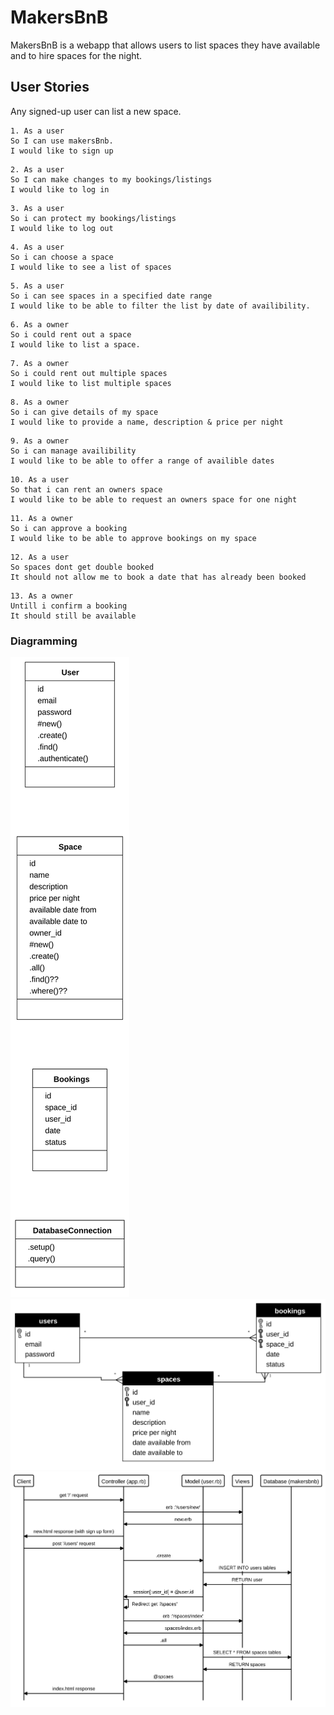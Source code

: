# MakersBnB

MakersBnB is a webapp that allows users to list spaces they have available and to hire spaces for the night.

## User Stories
Any signed-up user can list a new space.
```
1. As a user
So I can use makersBnb.
I would like to sign up
```
```
2. As a user
So I can make changes to my bookings/listings
I would like to log in
```
```
3. As a user
So i can protect my bookings/listings
I would like to log out
```
```
4. As a user
So i can choose a space
I would like to see a list of spaces
```
```
5. As a user
So i can see spaces in a specified date range
I would like to be able to filter the list by date of availibility.
```
```
6. As a owner
So i could rent out a space
I would like to list a space.
```
```
7. As a owner
So i could rent out multiple spaces
I would like to list multiple spaces
```
```
8. As a owner
So i can give details of my space
I would like to provide a name, description & price per night
```
```
9. As a owner
So i can manage availibility
I would like to be able to offer a range of availible dates
```
```
10. As a user
So that i can rent an owners space
I would like to be able to request an owners space for one night
```
```
11. As a owner
So i can approve a booking
I would like to be able to approve bookings on my space
```
```
12. As a user
So spaces dont get double booked
It should not allow me to book a date that has already been booked
```
```
13. As a owner
Untill i confirm a booking
It should still be available
```

### Diagramming

![Class Diagram](https://github.com/ZeenLamDev/MakersBnB/blob/master/diagrams/class.svg)
![Entity](https://github.com/ZeenLamDev/MakersBnB/blob/master/diagrams/entity.svg)
![Sequence](https://github.com/ZeenLamDev/MakersBnB/blob/master/diagrams/sequence.svg)
